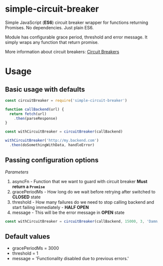 # simple-circuit-breaker
Simple JavaScript (**ES6**) circuit breaker wrapper for functions returning Promises.
No dependencies. Just plain ES6.

Module has configurable grace period, threshold and error message.
It simply wraps any function that return promise.

More information about circuit breakers: [Circuit Breakers](http://marekpiechut.github.io/2016/09/16/circuit-breakers.html)

# Usage

## Basic usage with defaults

```javascript
const circuitBreaker = require('simple-circuit-breaker')

function callBackend(url) {
  return fetch(url)
    .then(parseResponse)
}

const withCircuitBreaker = circuitBreaker(callBackend)

withCircuitBreaker('http://my.backend.com')
  .then(doSomethingWithData, handleError)
```

## Passing configuration options
*Parameters*

1. asyncFn - Function that we want to guard with circuit breaker **Must return a `Promise`** 
2. gracePeriodMs - How long do we wait before retrying after switched to **CLOSED** state
3. threshold - How many failures do we need to stop calling backend and start failing immediately - **HALF OPEN**
4. message - This will be the error message in **OPEN** state

```javascript
const withCircuitBreaker = circuitBreaker(callBackend, 15000, 3, 'Damn, it failed too many times!')
```

## Default values
- gracePeriodMs = 3000
- threshold = 1
- message = 'Functionality disabled due to previous errors.'
